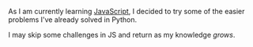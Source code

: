As I am currently learning [JavaScript](https://github.com/coligorm/Full-Stack-Learning/tree/main/JavaScriptLearning), I decided to try some of the easier problems I've already solved in Python.

I may skip some challenges in JS and return as my knowledge _grows_.